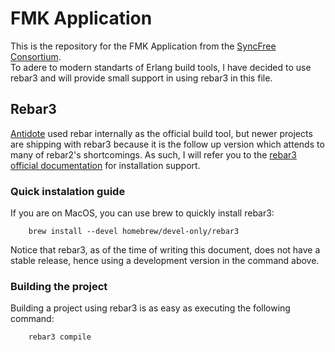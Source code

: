 # FMK Application

This is the repository for the FMK Application from the [SyncFree Consortium][2].  
To adere to modern standarts of Erlang build tools, I have decided to use rebar3 and will provide small support in using rebar3 in this file.

## Rebar3

[Antidote][3] used rebar internally as the official build tool, but newer projects are shipping with rebar3 because it is the follow up version which attends to many of rebar2's shortcomings. As such, I will refer you to the [rebar3 official documentation][1] for installation support.

### Quick instalation guide

If you are on MacOS, you can use brew to quickly install rebar3:
```
	brew install --devel homebrew/devel-only/rebar3
```
Notice that rebar3, as of the time of writing this document, does not have a stable release, hence using a development version in the command above.

### Building the project

Building a project using rebar3 is as easy as executing the following command:
```
	rebar3 compile
```


[1]: https://www.rebar3.org/docs/getting-started
[2]: https://syncfree.lip6.fr/
[3]: https://github.com/SyncFree/antidote